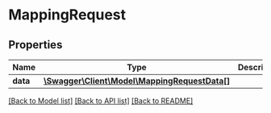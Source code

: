 # MappingRequest

## Properties
Name | Type | Description | Notes
------------ | ------------- | ------------- | -------------
**data** | [**\Swagger\Client\Model\MappingRequestData[]**](MappingRequestData.md) |  | 

[[Back to Model list]](../README.md#documentation-for-models) [[Back to API list]](../README.md#documentation-for-api-endpoints) [[Back to README]](../README.md)



